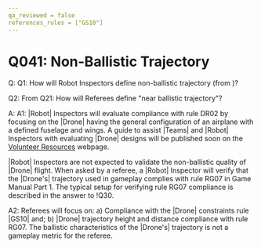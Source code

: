 ```yaml
---
qa_reviewed = false
references_rules = ["GS10"]
---
```


# Q041: Non-Ballistic Trajectory

Q: Q1: How will Robot Inspectors define non-ballistic trajectory (from <DR02>)?

Q2: From Q21: How will Referees define "near ballistic trajectory"?

A: A1: |Robot| Inspectors will evaluate compliance with rule DR02 by focusing on the |Drone| having the general configuration of an airplane with a defined fuselage and wings. A guide to assist |Teams| and |Robot| Inspectors with evaluating |Drone| designs will be published soon on the [Volunteer Resources](https://www.firstinspires.org/node/5146) webpage.

|Robot| Inspectors are not expected to validate the non-ballistic quality of |Drone| flight. When asked by a referee, a |Robot| Inspector will verify that the |Drone's| trajectory used in gameplay complies with rule RG07 in Game Manual Part 1. The typical setup for verifying rule RG07 compliance is described in the answer to !Q30.

A2: Referees will focus on: a) Compliance with the |Drone| constraints rule |GS10| and; b) |Drone| trajectory height and distance compliance with rule RG07. The ballistic characteristics of the |Drone's| trajectory is not a gameplay metric for the referee.
